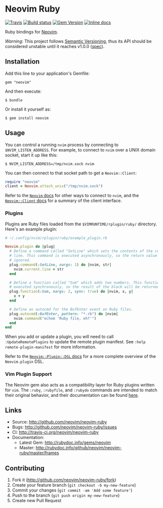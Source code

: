 # Neovim Ruby

[![Travis](https://travis-ci.org/neovim/neovim-ruby.svg?branch=master)](https://travis-ci.org/neovim/neovim-ruby)
[![Build status](https://ci.appveyor.com/api/projects/status/wp7agvgcxxcguj6h/branch/master?svg=true)](https://ci.appveyor.com/project/neovim/neovim-ruby/branch/master)
[![Gem Version](https://badge.fury.io/rb/neovim.svg)](https://badge.fury.io/rb/neovim)
[![Inline docs](http://inch-ci.org/github/neovim/neovim-ruby.svg?branch=master)](http://inch-ci.org/github/neovim/neovim-ruby)

Ruby bindings for [Neovim](https://github.com/neovim/neovim).

*Warning*: This project follows [Semantic Versioning](http://semver.org/), thus its API should be considered unstable until it reaches v1.0.0 ([spec](http://semver.org/#spec-item-4)).

## Installation

Add this line to your application's Gemfile:

    gem "neovim"

And then execute:

    $ bundle

Or install it yourself as:

    $ gem install neovim

## Usage

You can control a running `nvim` process by connecting to `$NVIM_LISTEN_ADDRESS`. For example, to connect to `nvim` over a UNIX domain socket, start it up like this:

```shell
$ NVIM_LISTEN_ADDRESS=/tmp/nvim.sock nvim
```

You can then connect to that socket path to get a `Neovim::Client`:

```ruby
require "neovim"
client = Neovim.attach_unix("/tmp/nvim.sock")
```

Refer to the [`Neovim` docs](http://www.rubydoc.info/github/neovim/neovim-ruby/master/Neovim) for other ways to connect to `nvim`, and the [`Neovim::Client` docs](http://www.rubydoc.info/github/neovim/neovim-ruby/master/Neovim/Client) for a summary of the client interface.

### Plugins

Plugins are Ruby files loaded from the `$VIMRUNTIME/rplugin/ruby/` directory. Here's an example plugin:

```ruby
# ~/.config/nvim/rplugin/ruby/example_plugin.rb

Neovim.plugin do |plug|
  # Define a command called "SetLine" which sets the contents of the current
  # line. This command is executed asynchronously, so the return value is
  # ignored.
  plug.command(:SetLine, nargs: 1) do |nvim, str|
    nvim.current.line = str
  end

  # Define a function called "Sum" which adds two numbers. This function is
  # executed synchronously, so the result of the block will be returned to nvim.
  plug.function(:Sum, nargs: 2, sync: true) do |nvim, x, y|
    x + y
  end

  # Define an autocmd for the BufEnter event on Ruby files.
  plug.autocmd(:BufEnter, pattern: "*.rb") do |nvim|
    nvim.command("echom 'Ruby file, eh?'")
  end
end
```

When you add or update a plugin, you will need to call `:UpdateRemotePlugins` to update the remote plugin manifest. See `:help remote-plugin-manifest` for more information.

Refer to the [`Neovim::Plugin::DSL` docs](http://www.rubydoc.info/github/neovim/neovim-ruby/master/Neovim/Plugin/DSL) for a more complete overview of the `Neovim.plugin` DSL.

### Vim Plugin Support

The Neovim gem also acts as a compatibility layer for Ruby plugins written for `vim`. The `:ruby`, `:rubyfile`, and `:rubydo` commands are intended to match their original behavior, and their documentation can be found [here](https://neovim.io/doc/user/if_ruby.html).

## Links

* Source: <http://github.com/neovim/neovim-ruby>
* Bugs:   <http://github.com/neovim/neovim-ruby/issues>
* CI: <http://travis-ci.org/neovim/neovim-ruby>
* Documentation:
    * Latest Gem: <http://rubydoc.info/gems/neovim>
    * Master: <http://rubydoc.info/github/neovim/neovim-ruby/master/frames>

## Contributing

1. Fork it (http://github.com/neovim/neovim-ruby/fork)
2. Create your feature branch (`git checkout -b my-new-feature`)
3. Commit your changes (`git commit -am 'Add some feature'`)
4. Push to the branch (`git push origin my-new-feature`)
5. Create new Pull Request
